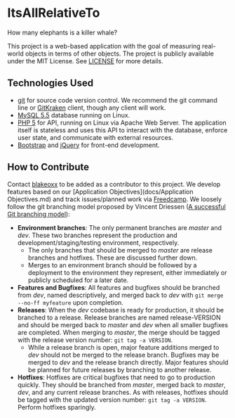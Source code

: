# ItsAllRelativeTo
How many elephants is a killer whale?

This project is a web-based application with the goal of measuring real-world objects in terms of other objects. The project is publicly available under the MIT License. See [LICENSE](LICENSE) for more details.

## Technologies Used

- [git](https://git-scm.com/) for source code version control. We recommend the git command line or [GitKraken](http://www.gitkraken.com/) client, though any client will work.
- [MySQL 5.5](http://www.mysql.com/) database running on Linux.
- [PHP 5](http://php.net/) for API, running on Linux via Apache Web Server. The application itself is stateless and uses this API to interact with the database, enforce user state, and communicate with external resources.
- [Bootstrap](http://getbootstrap.com/) and [jQuery](https://jquery.com/) for front-end development.

## How to Contribute

Contact [blakeoxx](https://github.com/blakeoxx) to be added as a contributor to this project. We develop features based on our [Application Objectives](docs/Application Objectives.md) and track issues/planned work via [Freedcamp](https://freedcamp.com/App_Dev_Team_ZHS/ItsAllRelativeT_hky/todos). We loosely follow the git branching model proposed by Vincent Driessen ([A successful Git branching model](http://nvie.com/posts/a-successful-git-branching-model/)):

- **Environment branches**: The only permanent branches are *master* and *dev*. These two branches represent the production and development/staging/testing environment, respectively.
  - The only branches that should be merged to *master* are release branches and hotfixes. These are discussed further down.
  - Merges to an environment branch should be followed by a deployment to the environment they represent, either immediately or publicly scheduled for a later date.
- **Features and Bugfixes**: All features and bugfixes should be branched from *dev*, named descriptively, and merged back to *dev* with ```git merge --no-ff myfeature``` upon completion.
- **Releases**: When the *dev* codebase is ready for production, it should be branched to a release. Release branches are named release-VERSION and should be merged back to *master* and *dev* when all smaller bugfixes are completed. When merging to *master*, the merge should be tagged with the release version number: ```git tag -a VERSION```.
  - While a release branch is open, major feature additions merged to *dev* should not be merged to the release branch. Bugfixes may be merged to *dev* and the release branch directly. Major features should be planned for future releases by branching to another release.
- **Hotfixes**: Hotfixes are critical bugfixes that need to go to production quickly. They should be branched from *master*, merged back to *master*, *dev*, and any current release branches. As with releases, hotfixes should be tagged with the updated version number: ```git tag -a VERSION```. Perform hotfixes sparingly.
